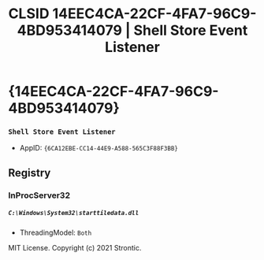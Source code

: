 ﻿---
title: "CLSID 14EEC4CA-22CF-4FA7-96C9-4BD953414079 | Shell Store Event Listener"
excerpt: What is COM-Object CLSID 14EEC4CA-22CF-4FA7-96C9-4BD953414079?
---

# {14EEC4CA-22CF-4FA7-96C9-4BD953414079}

### `Shell Store Event Listener`
* AppID: `{6CA12EBE-CC14-44E9-A588-565C3F88F3BB}`

## Registry


### InProcServer32

##### `C:\Windows\System32\starttiledata.dll`
* ThreadingModel: `Both`

MIT License. Copyright (c) 2021 Strontic.


